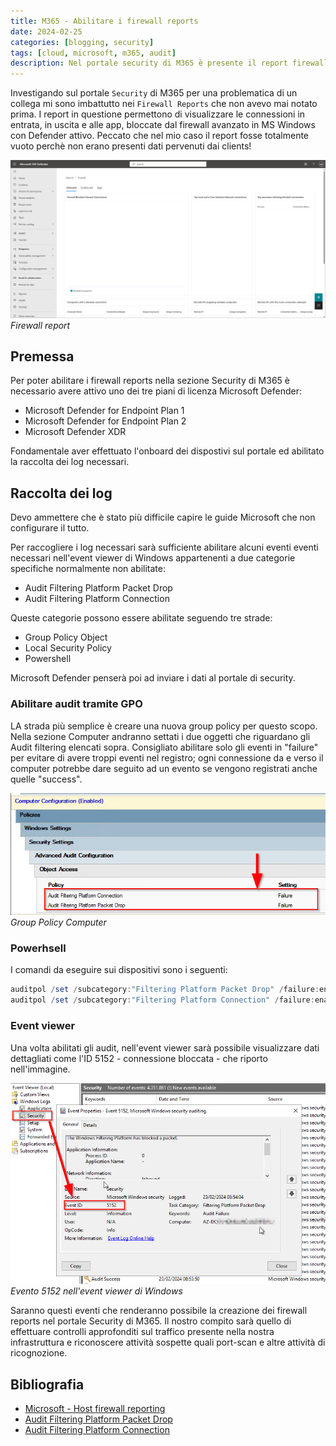 ```yaml
---
title: M365 - Abilitare i firewall reports
date: 2024-02-25
categories: [blogging, security]
tags: [cloud, microsoft, m365, audit]
description: Nel portale security di M365 è presente il report firewall pche mostra mostra le connessioni in entrata, in uscita e alle app bloccate.
---
```

Investigando sul portale `Security` di M365 per una problematica di un collega mi sono imbattutto nei `Firewall Reports` che non avevo mai notato prima. I report in questione permettono di visualizzare le connessioni in entrata, in uscita e alle app, bloccate dal firewall avanzato in MS Windows con Defender attivo.
Peccato che nel mio caso il report fosse totalmente vuoto perchè non erano presenti dati pervenuti dai clients!

![Firewall reports](/assets/2024-02-25/mdb-firewall-report.png)
_Firewall report_

## Premessa
Per poter abilitare i firewall reports nella sezione Security di M365 è necessario avere attivo uno dei tre piani di licenza Microsoft Defender:

- Microsoft Defender for Endpoint Plan 1
- Microsoft Defender for Endpoint Plan 2
- Microsoft Defender XDR

Fondamentale aver effettuato l'onboard dei dispostivi sul portale ed abilitato la raccolta dei log necessari.

## Raccolta dei log
Devo ammettere che è stato più difficile capire le guide Microsoft che non configurare il tutto. 

Per raccogliere i log necessari sarà sufficiente abilitare alcuni eventi eventi necessari nell'event viewer di Windows appartenenti a due categorie specifiche normalmente non abilitate:

- Audit Filtering Platform Packet Drop
- Audit Filtering Platform Connection

Queste categorie possono essere abilitate seguendo tre strade:

- Group Policy Object
- Local Security Policy 
- Powershell

Microsoft Defender penserà poi ad inviare i dati al portale di security.
### Abilitare audit tramite GPO
LA strada più semplice è creare una nuova group policy per questo scopo. Nella sezione Computer andranno settati i due oggetti che riguardano gli Audit filtering elencati sopra. Consigliato abilitare solo gli eventi in "failure" per evitare di avere troppi eventi nel registro; ogni connessione da e verso il computer potrebbe dare seguito ad un evento se vengono registrati anche quelle "success".

![Group Policy](/assets/2024-02-25/firewall-gpo.png)
_Group Policy Computer_

### Powerhsell
I comandi da eseguire sui dispositivi sono i seguenti:

```powershell
auditpol /set /subcategory:"Filtering Platform Packet Drop" /failure:enable
auditpol /set /subcategory:"Filtering Platform Connection" /failure:enable
```
### Event viewer
Una volta abilitati gli audit, nell'event viewer sarà possibile visualizzare dati dettagliati come l'ID 5152 - connessione bloccata - che riporto nell'immagine.

![Evento nell'event viewer di Windows](/assets/2024-02-25/firewall-registro.png)
_Evento 5152 nell'event viewer di Windows_

Saranno questi eventi che renderanno possibile la creazione dei firewall reports nel portale Security di M365. Il nostro compito sarà quello di effettuare controlli approfonditi sul traffico presente nella nostra infrastruttura e riconoscere attività sospette quali port-scan e altre attività di ricognozione.

## Bibliografia
- [Microsoft - Host firewall reporting](https://learn.microsoft.com/en-us/microsoft-365/security/defender-endpoint/host-firewall-reporting?view=o365-worldwide)
- [Audit Filtering Platform Packet Drop](https://learn.microsoft.com/en-us/windows/security/threat-protection/auditing/audit-filtering-platform-packet-drop)
- [Audit Filtering Platform Connection](https://learn.microsoft.com/en-us/windows/security/threat-protection/auditing/audit-filtering-platform-connection)

